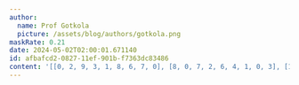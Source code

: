 ```yaml
---
author:
  name: Prof Gotkola
  picture: /assets/blog/authors/gotkola.png
maskRate: 0.21
date: 2024-05-02T02:00:01.671140
id: afbafcd2-0827-11ef-901b-f7363dc83486
content: '[[0, 2, 9, 3, 1, 8, 6, 7, 0], [8, 0, 7, 2, 6, 4, 1, 0, 3], [1, 0, 0, 7, 9, 5, 2, 4, 8], [6, 8, 4, 0, 3, 7, 9, 5, 2], [3, 9, 5, 8, 0, 2, 7, 0, 1], [2, 7, 1, 9, 5, 0, 3, 8, 4], [5, 0, 2, 4, 0, 9, 8, 3, 0], [0, 6, 3, 5, 0, 1, 4, 2, 9], [0, 4, 8, 6, 2, 3, 5, 1, 0]]'
---
```

